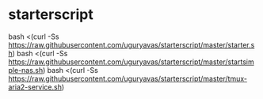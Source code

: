 # starterscript

bash <(curl -Ss https://raw.githubusercontent.com/uguryavas/starterscript/master/starter.sh)
bash <(curl -Ss https://raw.githubusercontent.com/uguryavas/starterscript/master/startsimple-nas.sh)
bash <(curl -Ss https://raw.githubusercontent.com/uguryavas/starterscript/master/tmux-aria2-service.sh)

